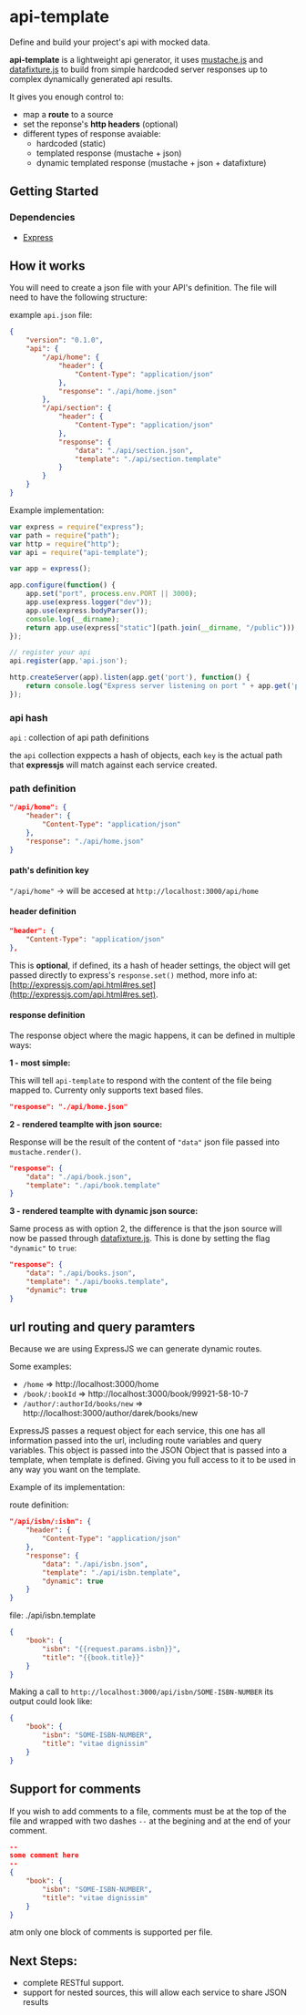 # api-template

Define and build your project's api with mocked data. 

**api-template** is a lightweight api generator, it uses 
[mustache.js](https://npmjs.org/package/mustache) and 
[datafixture.js](https://github.com/acatl/datafixture.js) to build from simple 
hardcoded server responses up to complex dynamically generated api results.

It gives you enough control to:

* map a **route** to a source
* set the reponse's **http headers** (optional)
* different types of response avaiable:
    * hardcoded (static)
    * templated response (mustache + json)
    * dynamic templated response (mustache + json + datafixture)

## Getting Started

### Dependencies

* [Express](http://expressjs.com/)

## How it works

You will need to create a json file with your API's definition. The file will
need to have the following structure: 

example `api.json` file:

```json
{
    "version": "0.1.0",
    "api": {
        "/api/home": {
            "header": {
                "Content-Type": "application/json"
            },
            "response": "./api/home.json"
        },
        "/api/section": {
            "header": {
                "Content-Type": "application/json"
            },
            "response": {
                "data": "./api/section.json",
                "template": "./api/section.template"
            }
        }
    }
}
```
Example implementation:

```js
var express = require("express");
var path = require("path");
var http = require("http");
var api = require("api-template");

var app = express();

app.configure(function() {
    app.set("port", process.env.PORT || 3000);
    app.use(express.logger("dev"));
    app.use(express.bodyParser());
    console.log(__dirname);
    return app.use(express["static"](path.join(__dirname, "/public")));
});

// register your api
api.register(app,'api.json');

http.createServer(app).listen(app.get('port'), function() {
    return console.log("Express server listening on port " + app.get('port'));
});
```

### api hash

`api` : collection of api path definitions

the `api` collection exppects a hash of objects, each `key` is the actual path 
that **expressjs** will match against each service created.

### path definition

```json
"/api/home": {
    "header": {
        "Content-Type": "application/json"
    },
    "response": "./api/home.json"
}
```

#### path's definition key

`"/api/home"` -> will be accesed at `http://localhost:3000/api/home`

#### header definition

```json
"header": {
    "Content-Type": "application/json"
},
```

This is **optional**, if defined, its a hash of header settings, the object will get
passed directly to express's `response.set()` method, more info at:
[http://expressjs.com/api.html#res.set](http://expressjs.com/api.html#res.set).


#### response definition

The response object where the magic happens, it can be defined in multiple ways:

**1 - most simple:** 

This will tell `api-template` to respond with the content of the file being 
mapped to. Currenty only supports text based files.

```json
"response": "./api/home.json"
``` 

**2 - rendered teamplte with json source:** 

Response will be the result of the content of `"data"` json file passed into 
`mustache.render()`.

```json
"response": {
    "data": "./api/book.json",
    "template": "./api/book.template"
}
```

**3 - rendered teamplte with dynamic json source:** 

Same process as with option 2, the difference is that the json source will now be 
passed through [datafixture.js](https://github.com/acatl/datafixture.js). This 
is done by setting the flag `"dynamic"` to `true`:

```json
"response": {
    "data": "./api/books.json",
    "template": "./api/books.template",
    "dynamic": true
}
```

## url routing and query paramters

Because we are using ExpressJS we can generate dynamic routes. 

Some examples:

- `/home` => http://localhost:3000/home
- `/book/:bookId` => http://localhost:3000/book/99921-58-10-7
- `/author/:authorId/books/new` => http://localhost:3000/author/darek/books/new

ExpressJS passes a request object for each service, this one has all information 
passed into the url, including route variables and query variables. This object
is passed into the JSON Object that is passed into a template, when template is 
defined. Giving you full access to it to be used in any way you want on the template.

Example of its implementation:

route definition:

```json
"/api/isbn/:isbn": {
    "header": {
        "Content-Type": "application/json"
    },
    "response": {
        "data": "./api/isbn.json",
        "template": "./api/isbn.template",
        "dynamic": true
    }
}
```

file: ./api/isbn.template
```json
{
    "book": {
        "isbn": "{{request.params.isbn}}",
        "title": "{{book.title}}"
    }
}
```

Making a call to `http://localhost:3000/api/isbn/SOME-ISBN-NUMBER` its output 
could look like:

```json
{
    "book": {
        "isbn": "SOME-ISBN-NUMBER",
        "title": "vitae dignissim"
    }
}
```

## Support for comments

If you wish to add comments to a file, comments must be at the top of the file 
and wrapped with two dashes `--` at the begining and at the end of your comment.

```json
-- 
some comment here 
--
{
    "book": {
        "isbn": "SOME-ISBN-NUMBER",
        "title": "vitae dignissim"
    }
}
```

atm only one block of comments is supported per file.

## Next Steps:

- complete RESTful support.
- support for nested sources, this will allow each service to share JSON results






























